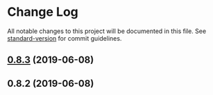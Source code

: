 # Change Log

All notable changes to this project will be documented in this file. See [standard-version](https://github.com/conventional-changelog/standard-version) for commit guidelines.

## [0.8.3](https://github.com/36node/32960/compare/v0.8.2...v0.8.3) (2019-06-08)



## 0.8.2 (2019-06-08)
